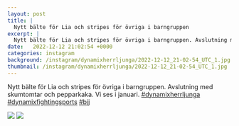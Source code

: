 ```yaml
---
layout: post
title: |
  Nytt bälte för Lia och stripes för övriga i barngruppen
excerpt: |
  Nytt bälte för Lia och stripes för övriga i barngruppen. Avslutning med skumtomtar och pepparkaka. Vi ses i januari.   
date:   2022-12-12 21:02:54 +0000
categories: instagram
background: /instagram/dynamixherrljunga/2022-12-12_21-02-54_UTC_1.jpg
thumbnail: /instagram/dynamixherrljunga/2022-12-12_21-02-54_UTC_1.jpg
---
```

Nytt bälte för Lia och stripes för övriga i barngruppen. Avslutning med skumtomtar och pepparkaka. Vi ses i januari. [#dynamixherrljunga](https://www.instagram.com/explore/tags/dynamixherrljunga/) [#dynamixfightingsports](https://www.instagram.com/explore/tags/dynamixfightingsports/) [#bjj](https://www.instagram.com/explore/tags/bjj/)



<img src='/www-dynamix-herrljunga/instagram/dynamixherrljunga/2022-12-12_21-02-54_UTC_1.jpg' class='img-fluid' />


<img src='/www-dynamix-herrljunga/instagram/dynamixherrljunga/2022-12-12_21-02-54_UTC_2.jpg' class='img-fluid' />
